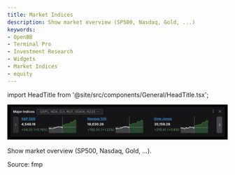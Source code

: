 ```yaml
---
title: Market Indices
description: Show market overview (SP500, Nasdaq, Gold, ...)
keywords:
- OpenBB
- Terminal Pro
- Investment Research
- Widgets
- Market Indices
- equity
---
```


import HeadTitle from '@site/src/components/General/HeadTitle.tsx';

<HeadTitle title="Market Indices - equity | OpenBB Terminal Pro Docs" />

<img
    src="https://raw.githubusercontent.com/OpenBB-finance/widgets-library/main/equity/market_overview.png"
    alt="OpenBB Terminal Pro Widgets Library"
/>

Show market overview (SP500, Nasdaq, Gold, ...).

Source: fmp


